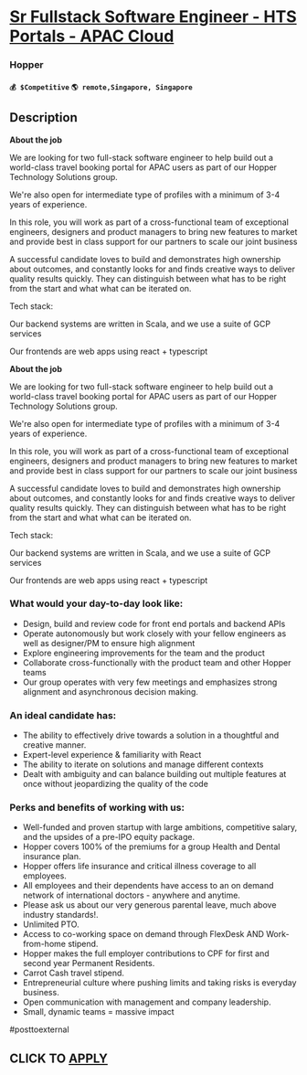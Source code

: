 # [Sr Fullstack Software Engineer - HTS Portals - APAC Cloud](https://www.remotewlb.com/apply/sr-fullstack-software-engineer-hts-portals-apac-cloud-119738)  
### Hopper  
#### `💰 $Competitive` `🌎 remote,Singapore, Singapore`  

## Description

 **About the job**

  

We are looking for two full-stack software engineer to help build out a world-class travel booking portal for APAC users as part of our Hopper Technology Solutions group.

  

We're also open for intermediate type of profiles with a minimum of 3-4 years of experience.

  

In this role, you will work as part of a cross-functional team of exceptional engineers, designers and product managers to bring new features to market and provide best in class support for our partners to scale our joint business

  

A successful candidate loves to build and demonstrates high ownership about outcomes, and constantly looks for and finds creative ways to deliver quality results quickly. They can distinguish between what has to be right from the start and what what can be iterated on.

  

  

Tech stack:

Our backend systems are written in Scala, and we use a suite of GCP services

Our frontends are web apps using react + typescript

  

  

 **About the job**

  

We are looking for two full-stack software engineer to help build out a world-class travel booking portal for APAC users as part of our Hopper Technology Solutions group.

  

We're also open for intermediate type of profiles with a minimum of 3-4 years of experience.

  

In this role, you will work as part of a cross-functional team of exceptional engineers, designers and product managers to bring new features to market and provide best in class support for our partners to scale our joint business

  

A successful candidate loves to build and demonstrates high ownership about outcomes, and constantly looks for and finds creative ways to deliver quality results quickly. They can distinguish between what has to be right from the start and what what can be iterated on.

  

  

Tech stack:

Our backend systems are written in Scala, and we use a suite of GCP services

Our frontends are web apps using react + typescript

  

  

### What would your day-to-day look like:

* Design, build and review code for front end portals and backend APIs
* Operate autonomously but work closely with your fellow engineers as well as designer/PM to ensure high alignment 
* Explore engineering improvements for the team and the product
* Collaborate cross-functionally with the product team and other Hopper teams
* Our group operates with very few meetings and emphasizes strong alignment and asynchronous decision making.

  

  

### An ideal candidate has:

* The ability to effectively drive towards a solution in a thoughtful and creative manner.
* Expert-level experience & familiarity with React
* The ability to iterate on solutions and manage different contexts
* Dealt with ambiguity and can balance building out multiple features at once without jeopardizing the quality of the code

  

  

### Perks and benefits of working with us:

* Well-funded and proven startup with large ambitions, competitive salary, and the upsides of a pre-IPO equity package.
* Hopper covers 100% of the premiums for a group Health and Dental insurance plan.
* Hopper offers life insurance and critical illness coverage to all employees.
* All employees and their dependents have access to an on demand network of international doctors - anywhere and anytime.
* Please ask us about our very generous parental leave, much above industry standards!.
* Unlimited PTO.
* Access to co-working space on demand through FlexDesk AND Work-from-home stipend.
* Hopper makes the full employer contributions to CPF for first and second year Permanent Residents.
* Carrot Cash travel stipend.
* Entrepreneurial culture where pushing limits and taking risks is everyday business.
* Open communication with management and company leadership.
* Small, dynamic teams = massive impact

  

#posttoexternal

  
## CLICK TO [APPLY](https://www.remotewlb.com/apply/sr-fullstack-software-engineer-hts-portals-apac-cloud-119738)

